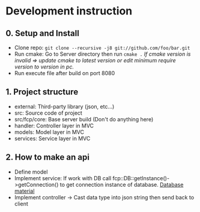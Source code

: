 # Development instruction

## 0. Setup and Install
- Clone repo: ```git clone --recursive -j8 git://github.com/foo/bar.git```
- Run cmake: Go to Server directory then run ```cmake .```
*If cmake version is invalid => update cmake to latest version or edit minimum require version to version in pc.*
- Run execute file after build on port 8080

## 1. Project structure
- external: Third-party library (json, etc...)
- src: Source code of project
- src/fcp/core: Base server build (Don't do anything here)
- handler: Controller layer in MVC
- models: Model layer in MVC
- services: Service layer in MVC

## 2. How to make an api
- Define model
- Implement service: If work with DB call fcp::DB::getInstance()->getConnection() to get connection instance of database.
[Database material](https://pqxx.org/libpqxx/)
- Implement controller -> Cast data type into json string then send back to client